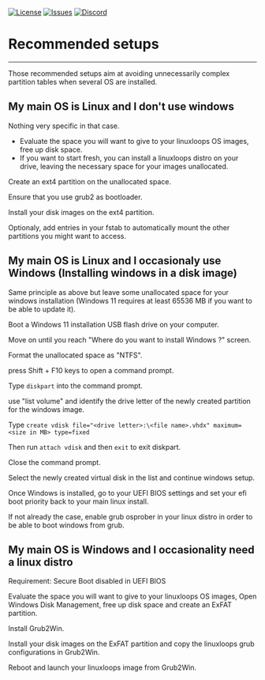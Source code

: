 <div id="top"></div>

<!-- Shields/Logos -->
[![License][license-shield]][license-url]
[![Issues][issues-shield]][issues-url]
[![Discord][discord-shield]][discord-url]
  
# Recommended setups
  
  ***

Those recommended setups aim at avoiding unnecessarily complex partition tables when several OS are installed.


## My main OS is Linux and I don't use windows

Nothing very specific in that case.
- Evaluate the space you will want to give to your linuxloops OS images, free up disk space.
- If you want to start fresh, you can install a linuxloops distro on your drive, leaving the necessary space for your images unallocated.

Create an ext4 partition on the unallocated space.

Ensure that you use grub2 as bootloader.

Install your disk images on the ext4 partition.

Optionaly, add entries in your fstab to automatically mount the other partitions you might want to access.


## My main OS is Linux and I occasionaly use Windows (Installing windows in a disk image)

Same principle as above but leave some unallocated space for your windows installation (Windows 11 requires at least 65536 MB if you want to be able to update it).

Boot a Windows 11 installation USB flash drive on your computer.

Move on until you reach "Where do you want to install Windows ?" screen.

Format the unallocated space as "NTFS".

press Shift + F10 keys to open a command prompt.

Type `diskpart` into the command prompt.

use "list volume" and identify the drive letter of the newly created partition for the windows image.

Type `create vdisk file="<drive letter>:\<file name>.vhdx" maximum=<size in MB> type=fixed`

Then run `attach vdisk` and then `exit` to exit diskpart.

Close the command prompt.

Select the newly created virtual disk in the list and continue windows setup.

Once Windows is installed, go to your UEFI BIOS settings and set your efi boot priority back to your main linux install.

If not already the case, enable grub osprober in your linux distro in order to be able to boot windows from grub.


## My main OS is Windows and I occasionality need a linux distro

Requirement: Secure Boot disabled in UEFI BIOS

Evaluate the space you will want to give to your linuxloops OS images, Open Windows Disk Management, free up disk space and create an ExFAT partition.

Install Grub2Win.

Install your disk images on the ExFAT partition and copy the linuxloops grub configurations in Grub2Win.

Reboot and launch your linuxloops image from Grub2Win.


<!-- Reference Links -->
<!-- Badges -->
[license-shield]: https://img.shields.io/github/license/sebanc/linuxloops?label=License&logo=Github&style=flat-square
[license-url]: ./LICENSE
[issues-shield]: https://img.shields.io/github/issues/sebanc/linuxloops?label=Issues&logo=Github&style=flat-square
[issues-url]: https://github.com/sebanc/linuxloops/issues
[discord-shield]: https://img.shields.io/badge/Discord-Join-7289da?style=flat-square&logo=discord&logoColor=%23FFFFFF
[discord-url]: https://discord.gg/x2EgK2M
